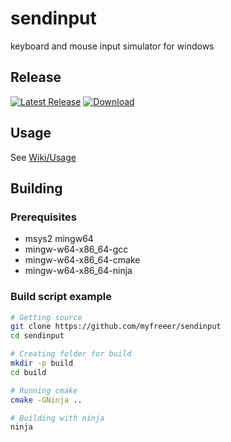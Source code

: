 # sendinput
keyboard and mouse input simulator for windows 

## Release
[![Latest Release](https://img.shields.io/github/release/myfreeer/sendinput.svg)](https://github.com/myfreeer/sendinput/releases/latest)
[![Download](https://img.shields.io/github/downloads/myfreeer/sendinput/total.svg)](https://github.com/myfreeer/sendinput/releases)

## Usage
See [Wiki/Usage](https://github.com/myfreeer/sendinput/wiki/Usage)

## Building
### Prerequisites
* msys2 mingw64
* mingw-w64-x86_64-gcc
* mingw-w64-x86_64-cmake
* mingw-w64-x86_64-ninja

### Build script example
```bash
# Getting source
git clone https://github.com/myfreeer/sendinput
cd sendinput

# Creating folder for build
mkdir -p build
cd build

# Running cmake
cmake -GNinja ..

# Building with ninja
ninja
```